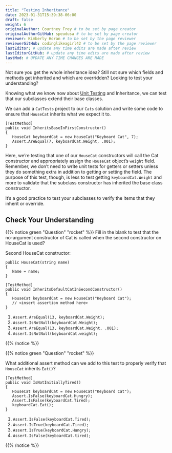 ```yaml
---
title: "Testing Inheritance"
date: 2023-01-31T15:39:38-06:00
draft: false
weight: 6
originalAuthor: Courtney Frey # to be set by page creator
originalAuthorGitHub: speudusa # to be set by page creator
reviewer: Kimberly Horan # to be set by the page reviewer
reviewerGitHub: codinglikeagirl42 # to be set by the page reviewer
lastEditor: # update any time edits are made after review
lastEditorGitHub: # update any time edits are made after review
lastMod: # UPDATE ANY TIME CHANGES ARE MADE
---
```


Not sure you get the whole inheritance idea? Still not sure which fields and methods get inherited and which are overridden? Looking to test your understanding?

<!-- TODO: add 1st Link => Chapter 6 TOC -->

Knowing what we know now about [Unit Testing](LINK) and Inheritance, we can test that our subclasses extend their base classes.

We can add a `CatTests` project to our `Cats` solution and write some code to ensure that `HouseCat` inherits what we expect it to.

```csharp{linenos=table,hl_lines=[],linenostart=1}
[TestMethod]
public void InheritsBaseInFirstConstructor()
{
   HouseCat keyboardCat = new HouseCat("Keyboard Cat", 7);
   Assert.AreEqual(7, keyboardCat.Weight, .001);
}

```

Here, we’re testing that one of our `HouseCat` constructors will call the Cat constructor and appropriately assign the `HouseCat` object’s `weight` field. Remember, we don’t need to write unit tests for getters or setters unless they do something extra in addition to getting or setting the field. The purpose of this test, though, is less to test getting `keyboardCat.Weight` and more to validate that the subclass constructor has inherited the base class constructor.

It’s a good practice to test your subclasses to verify the items that they inherit or override.

## Check Your Understanding


{{% notice green  "Question" "rocket" %}} 
Fill in the blank to test that the no-argument constructor of Cat is called when the second constructor on HouseCat is used?

Second HouseCat constructor:
```csharp{linenos=table,hl_lines=[],linenostart=14}
public HouseCat(string name)
{
   Name = name;
}
```
```csharp{linenos=table,hl_lines=[],linenostart=1}
[TestMethod]
public void InheritsDefaultCatInSecondConstructor()
{
   HouseCat keyboardCat = new HouseCat("Keyboard Cat");
   // <insert assertion method here>
}
```

   1. `Assert.AreEqual(13, keyboardCat.Weight);`
   1. `Assert.IsNotNull(keyboardCat.Weight);`
   1. `Assert.AreEqual(13, keyboardCat.Weight, .001);`
   1. `Assert.IsNotNull(keyboardCat.weight);`

<!-- ans:  ``Assert.AreEqual(13, keyboardCat.Weight, .001);``    -->
{{% /notice %}}


{{% notice green  "Question" "rocket" %}} 

What additional assert method can we add to this test to properly verify that `HouseCat` inherits `Eat()`?

```csharp{linenos=table,hl_lines=[],linenostart=1}
[TestMethod]
public void IsNotInitiallyTired()
{
   HouseCat keyboardCat = new HouseCat("Keyboard Cat");
   Assert.IsFalse(keyboardCat.Hungry);
   Assert.IsFalse(keyboardCat.Tired);
   keyboardCat.Eat();
}
```

1. `Assert.IsFalse(keyboardCat.Tired);`
1. `Assert.IsTrue(keyboardCat.Tired);`
1. `Assert.IsTrue(keyboardCat.Hungry);`
1. `Assert.IsFalse(keyboardCat.tired);`

<!-- ans: `Assert.IsTrue(keyboardCat.Tired);` -->
{{% /notice %}}
